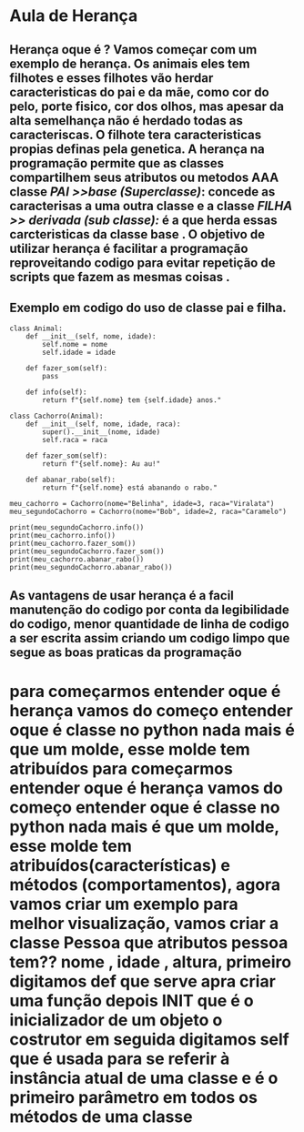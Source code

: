# Aula de Herança
## Herança oque é ? Vamos começar com um exemplo de herança.     Os animais eles tem filhotes e esses filhotes vão herdar caracteristicas do pai e da mãe, como cor do pelo, porte fisico, cor dos olhos, mas apesar da alta semelhança não é herdado todas as caracteriscas.     O filhote tera caracteristicas propias definas pela genetica.     A herança na programação permite que as classes compartilhem seus atributos ou metodos AAA classe  *PAI >>base (Superclasse)*: concede as caracterisas a uma outra classe  e a classe *FILHA >> derivada (sub classe):* é a que herda essas carcteristicas da classe base . O objetivo de utilizar herança é facilitar a programação reproveitando codigo para evitar repetição de scripts que fazem as mesmas coisas .

## Exemplo em codigo do uso de classe pai e filha.
```
class Animal:
    def __init__(self, nome, idade):
        self.nome = nome
        self.idade = idade

    def fazer_som(self):
        pass  

    def info(self):
        return f"{self.nome} tem {self.idade} anos."

class Cachorro(Animal):
    def __init__(self, nome, idade, raca):
        super().__init__(nome, idade)
        self.raca = raca

    def fazer_som(self):
        return f"{self.nome}: Au au!"

    def abanar_rabo(self):
        return f"{self.nome} está abanando o rabo."

meu_cachorro = Cachorro(nome="Belinha", idade=3, raca="Viralata")
meu_segundoCachorro = Cachorro(nome="Bob", idade=2, raca="Caramelo")

print(meu_segundoCachorro.info())
print(meu_cachorro.info())
print(meu_cachorro.fazer_som())
print(meu_segundoCachorro.fazer_som())
print(meu_cachorro.abanar_rabo())
print(meu_segundoCachorro.abanar_rabo())

``` 
## As vantagens de usar herança é a facil manutenção do codigo por conta da legibilidade do codigo, menor quantidade de linha de codigo a ser escrita assim criando um codigo limpo que segue as boas praticas da programação


# para começarmos entender oque é herança vamos do começo entender oque é classe no python nada mais é que um molde, esse molde tem atribuídos para começarmos entender oque é herança vamos do começo entender oque é classe no python nada mais é que um molde, esse molde tem atribuídos(características) e métodos (comportamentos), agora vamos criar um exemplo para melhor visualização, vamos criar a classe Pessoa  que atributos pessoa tem?? nome , idade , altura,  primeiro  digitamos def que serve apra criar uma função depois  INIT que é o inicializador de um objeto o costrutor em seguida digitamos self que é  usada para se referir à instância atual de uma classe e é o primeiro parâmetro em todos os métodos de uma classe 
